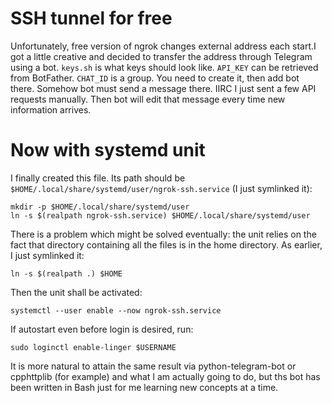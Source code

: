 # SSH tunnel for free

Unfortunately, free version of ngrok changes external address each start.I got a little creative and decided to transfer the address through Telegram using a bot. 
`keys.sh` is what keys should look like. 
`API_KEY` can be retrieved from BotFather.
`CHAT_ID` is a group. You need to create it, then add bot there. 
Somehow bot must send a message there. IIRC I just sent a few API requests manually. Then bot will edit that message every time new information arrives.



# Now with systemd unit

I finally created this file. Its path should be
`$HOME/.local/share/systemd/user/ngrok-ssh.service` (I just symlinked it):

    mkdir -p $HOME/.local/share/systemd/user
    ln -s $(realpath ngrok-ssh.service) $HOME/.local/share/systemd/user

There is a problem which might be solved eventually: the unit relies on the fact that directory containing all the files is in the home directory. As 
earlier, I just symlinked it:

    ln -s $(realpath .) $HOME

Then the unit shall be activated:

    systemctl --user enable --now ngrok-ssh.service

If autostart even before login is desired, run:

    sudo loginctl enable-linger $USERNAME

It is more natural to attain the same result via python-telegram-bot or cpphttplib (for example) and what I am actually going to do, but ths bot has been written in Bash just for me learning new concepts at a time. 


